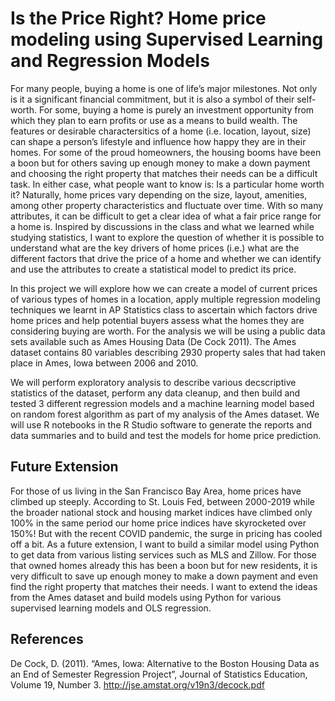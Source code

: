 # Is the Price Right? Home price modeling using Supervised Learning and Regression Models

For many people, buying a home is one of life’s major milestones. Not only is it a significant financial commitment, but it is also a symbol of their self-worth. 
For some, buying a home is purely an investment opportunity from which they plan to earn profits or use as a means to build wealth. 
The features or desirable charactersitics of a home (i.e. location, layout, size) can shape a person’s lifestyle and influence how happy they are in their homes. 
For some of the proud homeowners, the housing booms have been a boon but for others saving up enough money to make a down payment and choosing the right property 
that matches their needs can be a difficult task. In either case, what people want to know is: Is a particular home worth it? Naturally, home prices vary depending 
on the size, layout, amenities, among other property characteristics and fluctuate over time. With so many attributes, it can be difficult to get a clear idea of 
what a fair price range for a home is. Inspired by discussions in the class and what we learned while studying statistics, I want to explore the question of 
whether it is possible to understand what are the key drivers of home prices (i.e.) what are the different factors that drive the price of a home and whether 
we can identify and use the attributes to create a statistical model to predict its price.

In this project we will explore how we can create a model of current prices of various types of homes in a location, apply multiple regression modeling techniques 
we learnt in AP Statistics class to ascertain which factors drive home prices and help potential buyers assess what the homes they are considering buying are worth.
For the analysis we will be using a public data sets available such as Ames Housing Data (De Cock 2011). The Ames dataset contains 80 variables describing 2930 
property sales that had taken place in Ames, Iowa between 2006 and 2010.

We will perform exploratory analysis to describe various decscriptive statistics of the dataset, perform any data cleanup, and then build and tested 3 different 
regression models and a machine learning model based on random forest algorithm as part of my analysis of the Ames dataset. We will use R notebooks in the R Studio
software to generate the reports and data summaries and to build and test the models for home price prediction.

## Future Extension 
For those of us living in the San Francisco Bay Area, home prices have climbed up steeply. According to St. Louis Fed, between 2000-2019 
while the broader national stock and housing market indices have climbed only 100% in the same period our home price indices have skyrocketed over 150%!
But with the recent COVID pandemic, the surge in pricing has cooled off a bit. As a future extension, I want to build a similar model using Python 
to get data from various listing services such as MLS and Zillow. For those that owned homes already this has been a boon but for new residents, it is very 
difficult to save up enough money to make a down payment and even find the right property that matches their needs. I want to extend the ideas from the Ames dataset and build models using Python for various supervised learning models and OLS regression. 

## References
De Cock, D. (2011). “Ames, Iowa: Alternative to the Boston Housing Data as an End of Semester Regression Project”, Journal of Statistics Education, 
Volume 19, Number 3. 
http://jse.amstat.org/v19n3/decock.pdf
